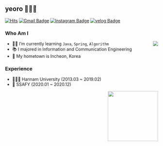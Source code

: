 ## yeoro 🙋🏻‍♂️

[![Hits](https://hits.seeyoufarm.com/api/count/incr/badge.svg?url=https%3A%2F%2Fgithub.com%2Fyeoro0&count_bg=%23EB8B10&title_bg=%23684327&icon=&icon_color=%23E7E7E7&title=VISIT&edge_flat=false)](https://github.com/yeoro0) 
[![Gmail Badge](https://img.shields.io/badge/Gmail-D14836?style=flat&logo=Gmail&logoColor=white)](mailto:dufgh1009@gmail.com) 
[![Instagram Badge](https://img.shields.io/badge/Instagram-9c38d1?style=flat&logo=Instagram&logoColor=white)](https://www.instagram.com/yeoro0) 
[![velog Badge](https://img.shields.io/badge/Velog-20C997?style=flat-square)](https://velog.io/@yeoro)
### Who Am I

<img align='right' src="http://mazassumnida.wtf/api/v2/generate_badge?boj=yeoro0">

- 👶🏻 I’m currently learning `Java`, `Spring`, `Algorithm`
- 📚 I majored in Information and Communication Engineering
- 🏡 My hometown is Incheon, Korea

### Experience

- 👨🏻‍🎓 Hannam University (2013.03 ~ 2019.02)
- 🏫 SSAFY (2020.01 ~ 2020.12)

<img align='right' src="https://github-readme-stats.vercel.app/api?username=yeoro" height="165">


